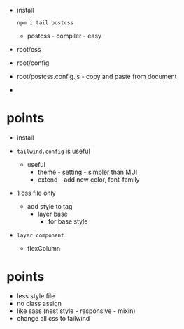- install

  ```
  npm i tail postcss
  ```

  - postcss - compiler - easy

- root/css
- root/config
- root/postcss.config.js - copy and paste from document
-

# points

- install
- `tailwind.config` is useful

  - useful
    - theme - setting - simpler than MUI
    - extend - add new color, font-family

- 1 css file only

  - add style to tag
    - layer base
      - for base style

- `layer component`

  - flexColumn

# points

- less style file
- no class assign
- like sass (nest style - responsive - mixin)
- change all css to tailwind
